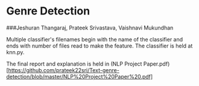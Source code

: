 # Genre Detection
###Jeshuran Thangaraj, Prateek Srivastava, Vaishnavi Mukundhan

Multiple classifier's filenames begin with the name of the classifier and ends with number of files read to make the feature.
The classifier is held at knn.py.

The final report and explanation is  held in (NLP Project Paper.pdf)[https://github.com/prateek22sri/Text-genre-detection/blob/master/NLP%20Project%20Paper%20.pdf]
